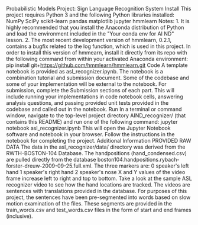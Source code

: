 Probabilistic Models
Project: Sign Language Recognition System
Install
This project requires Python 3 and the following Python libraries installed:
NumPy
SciPy
scikit-learn
pandas
matplotlib
jupyter
hmmlearn
Notes: 1. It is highly recommended that you install the Anaconda distribution of Python and load the environment included in the "Your conda env for AI ND" lesson. 2. The most recent development version of hmmlearn, 0.2.1, contains a bugfix related to the log function, which is used in this project. In order to install this version of hmmearn, install it directly from its repo with the following command from within your activated Anaconda environment:
pip install git+https://github.com/hmmlearn/hmmlearn.git
Code
A template notebook is provided as asl_recognizer.ipynb. The notebook is a combination tutorial and submission document. Some of the codebase and some of your implementation will be external to the notebook. For submission, complete the Submission sections of each part. This will include running your implementations in code notebook cells, answering analysis questions, and passing provided unit tests provided in the codebase and called out in the notebook.
Run
In a terminal or command window, navigate to the top-level project directory AIND_recognizer/ (that contains this README) and run one of the following command:
jupyter notebook asl_recognizer.ipynb
This will open the Jupyter Notebook software and notebook in your browser. Follow the instructions in the notebook for completing the project.
Additional Information
PROVIDED RAW DATA
The data in the asl_recognizer/data/ directory was derived from the RWTH-BOSTON-104 Database. The handpositions (hand_condensed.csv) are pulled directly from the database boston104.handpositions.rybach-forster-dreuw-2009-09-25.full.xml. The three markers are:
0 speaker's left hand
1 speaker's right hand
2 speaker's nose
X and Y values of the video frame increase left to right and top to bottom.
Take a look at the sample ASL recognizer video to see how the hand locations are tracked.
The videos are sentences with translations provided in the database.
For purposes of this project, the sentences have been pre-segmented into words based on slow motion examination of the files.
These segments are provided in the train_words.csv and test_words.csv files in the form of start and end frames (inclusive).

